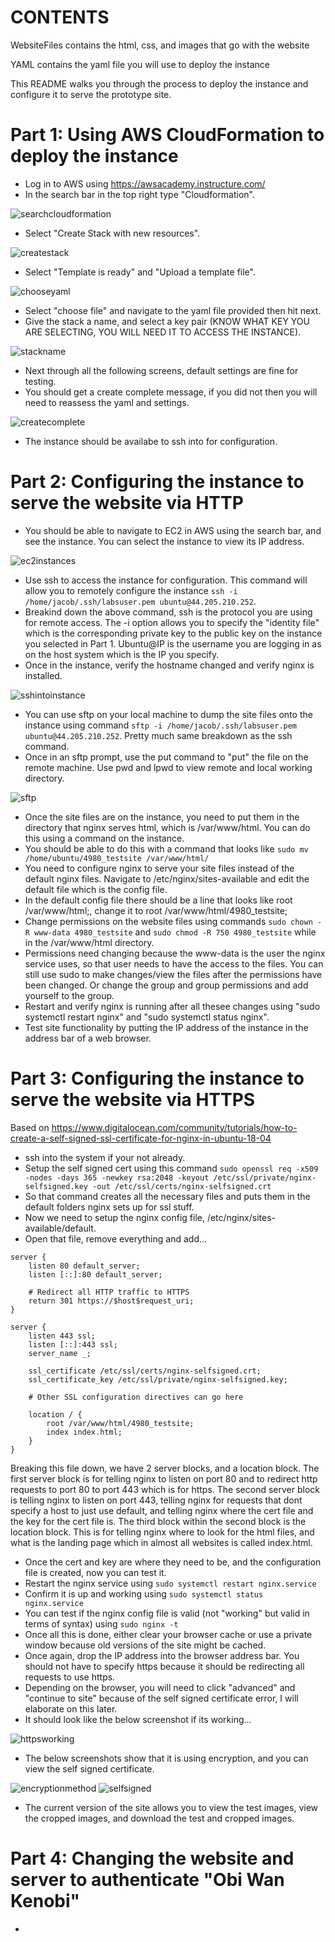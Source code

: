 # CONTENTS
WebsiteFiles contains the html, css, and images that go with the website

YAML contains the yaml file you will use to deploy the instance

This README walks you through the process to deploy the instance and configure it to serve the prototype site.

# Part 1: Using AWS CloudFormation to deploy the instance
- Log in to AWS using https://awsacademy.instructure.com/
- In the search bar in the top right type "Cloudformation".

![searchcloudformation](https://github.com/thornburyjac/4980PrototypeSite/assets/111811243/f6d9da75-7947-4dd2-81ea-7a08080374f5)

- Select "Create Stack with new resources".

![createstack](https://github.com/thornburyjac/4980PrototypeSite/assets/111811243/8054e1cf-9d99-4b32-ba36-c6cfd9e4b630)

- Select "Template is ready" and "Upload a template file".

![chooseyaml](https://github.com/thornburyjac/4980PrototypeSite/assets/111811243/8c98c69c-03c2-41e7-8e31-9ea1eadf92c4)

- Select "choose file" and navigate to the yaml file provided then hit next.
- Give the stack a name, and select a key pair (KNOW WHAT KEY YOU ARE SELECTING, YOU WILL NEED IT TO ACCESS THE INSTANCE).

![stackname](https://github.com/thornburyjac/4980PrototypeSite/assets/111811243/c9fbc3b2-9001-4369-9cdd-10656019300d)

- Next through all the following screens, default settings are fine for testing.
- You should get a create complete message, if you did not then you will need to reassess the yaml and settings.

![createcomplete](https://github.com/thornburyjac/4980PrototypeSite/assets/111811243/f7e2e386-8b30-4a8c-a6b3-15b97ebd093a)

- The instance should be availabe to ssh into for configuration.

# Part 2: Configuring the instance to serve the website via HTTP
- You should be able to navigate to EC2 in AWS using the search bar, and see the instance. You can select the instance to view its IP address.

![ec2instances](https://github.com/thornburyjac/4980PrototypeSite/assets/111811243/db6bb591-38d7-4892-bb9a-aeffaa95e95a)

- Use ssh to access the instance for configuration. This command will allow you to remotely configure the instance `ssh -i /home/jacob/.ssh/labsuser.pem ubuntu@44.205.210.252`.
- Breakind down the above command, ssh is the protocol you are using for remote access. The -i option allows you to specify the "identity file" which is the corresponding private key to the public key on the instance you selected in Part 1. Ubuntu@IP is the username you are logging in as on the host system which is the IP you specify.
- Once in the instance, verify the hostname changed and verify nginx is installed.

![sshintoinstance](https://github.com/thornburyjac/4980PrototypeSite/assets/111811243/40811991-4b41-4c4c-80c0-ed1c3f373278)

- You can use sftp on your local machine to dump the site files onto the instance using command `sftp -i /home/jacob/.ssh/labsuser.pem ubuntu@44.205.210.252`. Pretty much same breakdown as the ssh command.
- Once in an sftp prompt, use the put <filename> command to "put" the file on the remote machine. Use pwd and lpwd to view remote and local working directory.

![sftp](https://github.com/thornburyjac/4980PrototypeSite/assets/111811243/98e0c320-426a-4082-b3dc-6b9938924ede)

- Once the site files are on the instance, you need to put them in the directory that nginx serves html, which is /var/www/html. You can do this using a command on the instance.
- You should be able to do this with a command that looks like `sudo mv /home/ubuntu/4980_testsite /var/www/html/`
- You need to configure nginx to serve your site files instead of the default nginx files. Navigate to /etc/nginx/sites-available and edit the default file which is the config file.
- In the default config file there should be a line that looks like root /var/www/html;, change it to root /var/www/html/4980_testsite;
- Change permissions on the website files using commands `sudo chown -R www-data 4980_testsite` and `sudo chmod -R 750 4980_testsite` while in the /var/www/html directory.
- Permissions need changing because the www-data is the user the nginx service uses, so that user needs to have the access to the files. You can still use sudo to make changes/view the files after the permissions have been changed. Or change the group and group permissions and add yourself to the group.
- Restart and verify nginx is running after all thesee changes using "sudo systemctl restart nginx" and "sudo systemctl status nginx".
- Test site functionality by putting the IP address of the instance in the address bar of a web browser.

# Part 3: Configuring the instance to serve the website via HTTPS

Based on https://www.digitalocean.com/community/tutorials/how-to-create-a-self-signed-ssl-certificate-for-nginx-in-ubuntu-18-04

- ssh into the system if your not already.
- Setup the self signed cert using this command `sudo openssl req -x509 -nodes -days 365 -newkey rsa:2048 -keyout /etc/ssl/private/nginx-selfsigned.key -out /etc/ssl/certs/nginx-selfsigned.crt`
- So that command creates all the necessary files and puts them in the default folders nginx sets up for ssl stuff.
- Now we need to setup the nginx config file, /etc/nginx/sites-available/default.
- Open that file, remove everything and add...

```text
server {
    listen 80 default_server;
    listen [::]:80 default_server;

    # Redirect all HTTP traffic to HTTPS
    return 301 https://$host$request_uri;
}

server {
    listen 443 ssl;
    listen [::]:443 ssl;
    server_name _;

    ssl_certificate /etc/ssl/certs/nginx-selfsigned.crt;
    ssl_certificate_key /etc/ssl/private/nginx-selfsigned.key;

    # Other SSL configuration directives can go here

    location / {
        root /var/www/html/4980_testsite;
        index index.html;
    }
}
```
Breaking this file down, we have 2 server blocks, and a location block. The first server block is for telling nginx to listen on port 80 and to redirect http requests to port 80 to port 443 which is for https. The second server block is telling nginx to listen on port 443, telling nginx for requests that dont specify a host to just use default, and telling nginx where the cert file and the key for the cert file is. The third block within the second block is the location block. This is for telling nginx where to look for the html files, and what is the landing page which in almost all websites is called index.html.

- Once the cert and key are where they need to be, and the configuration file is created, now you can test it.
- Restart the nginx service using `sudo systemctl restart nginx.service`
- Confirm it is up and working using `sudo systemctl status nginx.service`
- You can test if the nginx config file is valid (not "working" but valid in terms of syntax) using `sudo nginx -t`
- Once all this is done, either clear your browser cache or use a private window because old versions of the site might be cached.
- Once again, drop the IP address into the browser address bar. You should not have to specify https because it should be redirecting all requests to use https.
- Depending on the browser, you will need to click "advanced" and "continue to site" because of the self signed certificate error, I will elaborate on this later.
- It should look like the below screenshot if its working...

![httpsworking](https://github.com/thornburyjac/4980PrototypeSite/assets/111811243/7dc52b3e-8e8f-4e75-adb3-9cd2757d3502)

- The below screenshots show that it is using encryption, and you can view the self signed certificate.

![encryptionmethod](https://github.com/thornburyjac/4980PrototypeSite/assets/111811243/6067b28e-6d31-48ad-abca-91f094371869)
![selfsigned](https://github.com/thornburyjac/4980PrototypeSite/assets/111811243/2929ae6e-ebf4-475a-9e26-19609fdbb2b5)

- The current version of the site allows you to view the test images, view the cropped images, and download the test and cropped images.

# Part 4: Changing the website and server to authenticate "Obi Wan Kenobi"

- 
